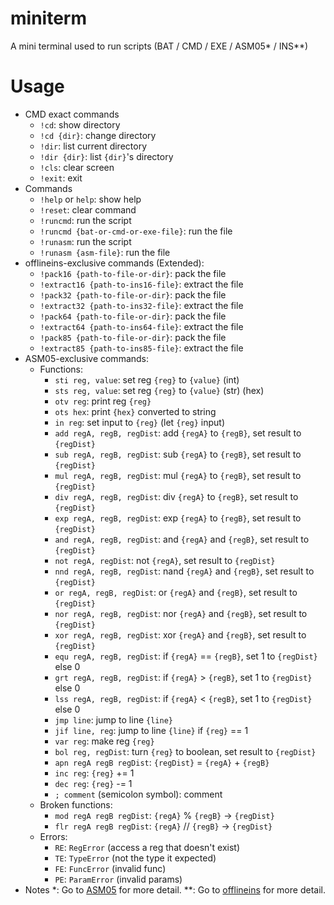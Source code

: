 # miniterm
A mini terminal used to run scripts (BAT / CMD / EXE / ASM05* / INS**)
# Usage
- CMD exact commands
    - `!cd`: show directory
    - `!cd {dir}`: change directory
    - `!dir`: list current directory
    - `!dir {dir}`: list `{dir}`'s directory
    - `!cls`: clear screen
    - `!exit`: exit
- Commands
    - `!help` or `help`: show help
    - `!reset`: clear command
    - `!runcmd`: run the script
    - `!runcmd {bat-or-cmd-or-exe-file}`: run the file
    - `!runasm`: run the script
    - `!runasm {asm-file}`: run the file
- offlineins-exclusive commands (Extended):
    - `!pack16 {path-to-file-or-dir}`: pack the file
    - `!extract16 {path-to-ins16-file}`: extract the file
    - `!pack32 {path-to-file-or-dir}`: pack the file
    - `!extract32 {path-to-ins32-file}`: extract the file
    - `!pack64 {path-to-file-or-dir}`: pack the file
    - `!extract64 {path-to-ins64-file}`: extract the file
    - `!pack85 {path-to-file-or-dir}`: pack the file
    - `!extract85 {path-to-ins85-file}`: extract the file
- ASM05-exclusive commands:
    - Functions:
        - `sti reg, value`: set reg `{reg}` to `{value}` (int)
        - `sts reg, value`: set reg `{reg}` to `{value}` (str) (hex)
        - `otv reg`: print reg `{reg}`
        - `ots hex`: print `{hex}` converted to string
        - `in reg`: set input to `{reg}` (let `{reg}` input)
        - `add regA, regB, regDist`: add `{regA}` to `{regB}`, set result to `{regDist}`
        - `sub regA, regB, regDist`: sub `{regA}` to `{regB}`, set result to `{regDist}`
        - `mul regA, regB, regDist`: mul `{regA}` to `{regB}`, set result to `{regDist}`
        - `div regA, regB, regDist`: div `{regA}` to `{regB}`, set result to `{regDist}`
        - `exp regA, regB, regDist`: exp `{regA}` to `{regB}`, set result to `{regDist}`
        - `and regA, regB, regDist`: and `{regA}` and `{regB}`, set result to `{regDist}`
        - `not regA, regDist`: not `{regA}`, set result to `{regDist}`
        - `nnd regA, regB, regDist`: nand `{regA}` and `{regB}`, set result to `{regDist}`
        - `or regA, regB, regDist`: or `{regA}` and `{regB}`, set result to `{regDist}`
        - `nor regA, regB, regDist`: nor `{regA}` and `{regB}`, set result to `{regDist}`
        - `xor regA, regB, regDist`: xor `{regA}` and `{regB}`, set result to `{regDist}`
        - `equ regA, regB, regDist`: if `{regA}` == `{regB}`, set 1 to `{regDist}` else 0
        - `grt regA, regB, regDist`: if `{regA}` > `{regB}`, set 1 to `{regDist}` else 0
        - `lss regA, regB, regDist`: if `{regA}` < `{regB}`, set 1 to `{regDist}` else 0
        - `jmp line`: jump to line `{line}`
        - `jif line, reg`: jump to line `{line}` if `{reg}` == 1
        - `var reg`: make reg `{reg}`
        - `bol reg, regDist`: turn `{reg}` to boolean, set result to `{regDist}` 
        - `apn regA regB regDist`: `{regDist}` = `{regA}` + `{regB}`
        - `inc reg`: `{reg}` += 1
        - `dec reg`: `{reg}` -= 1
        - `; comment` (semicolon symbol): comment
    - Broken functions:
        - `mod regA regB regDist`: `{regA}` % `{regB}` -> `{regDist}`
        - `flr regA regB regDist`: `{regA}` // `{regB}` -> `{regDist}`
    - Errors:
        - `RE`: `RegError` (access a reg that doesn't exist)
        - `TE`: `TypeError` (not the type it expected)
        - `FE`: `FuncError` (invalid func)
        - `PE`: `ParamError` (invalid params)
- Notes
    *: Go to [ASM05](https://github.com/Kin1009/ASM05) for more detail.
    **: Go to [offlineins](https://github.com/Kin1009/offlineins) for more detail.